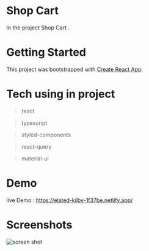 # Shop Cart

In the project Shop Cart .


# Getting Started 

This project was bootstrapped with [Create React App](https://github.com/facebook/create-react-app).

# Tech using in project 
>react 

> typescript

> styled-components

> react-query

> material-ui
 

# Demo
 live Demo : https://elated-kilby-1f37be.netlify.app/
# Screenshots

![screen shot](/screenshot/shop.png)



